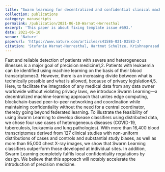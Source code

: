 ```yaml
---
title: "Swarm learning for decentralized and confidential clinical machine learning"
collection: publications
category: manuscripts
permalink: /publication/2021-06-10-Warnat-Herresthal
excerpt: 'This paper is about fixing template issue #693.'
date: 2021-06-10
venue: 'Nature'
paperurl: 'https://www.nature.com/articles/s41586-021-03583-3'
citation: 'Stefanie Warnat-Herresthal, Hartmut Schultze, Krishnaprasad Lingadahalli Shastry, Sathyanarayanan Manamohan, Saikat Mukherjee, Vishesh Garg, Ravi Sarveswara, Kristian Händler, Peter Pickkers, N Ahmad Aziz, Sofia Ktena, Florian Tran, Michael Bitzer, Stephan Ossowski, Nicolas Casadei, Christian Herr, Daniel Petersheim, Uta Behrends, Fabian Kern, Tobias Fehlmann, Philipp Schommers, Clara Lehmann, Max Augustin, Jan Rybniker, Janine Altmüller, Neha Mishra, Joana P Bernardes, Benjamin Krämer, Lorenzo Bonaguro, Jonas Schulte-Schrepping, Elena De Domenico, Christian Siever, Michael Kraut, Milind Desai, Bruno Monnet, Maria Saridaki, Charles Martin Siegel, Anna Drews, Melanie Nuesch-Germano, Heidi Theis, Jan Heyckendorf, Stefan Schreiber, Sarah Kim-Hellmuth, Jacob Nattermann, Dirk Skowasch, Ingo Kurth, Andreas Keller, Robert Bals, Peter Nürnberg, Olaf Rieß, Philip Rosenstiel, Mihai G Netea, Fabian Theis, Sach Mukherjee, Michael Backes, Anna C Aschenbrenner, Thomas Ulas, Monique MB Breteler, Evangelos J Giamarellos-Bourboulis, Matthijs Kox, Matthias Becker, Sorin Cheran, Michael S Woodacre, Eng Lim Goh, Joachim L Schultze. (2021). &quot;Swarm learning for decentralized and confidential clinical machine learning&quot; <i>Nature</i>. 594(7862)'
---
```


Fast and reliable detection of patients with severe and heterogeneous illnesses is a major goal of precision medicine1,2. Patients with leukaemia can be identified using machine learning on the basis of their blood transcriptomes3. However, there is an increasing divide between what is technically possible and what is allowed, because of privacy legislation4,5. Here, to facilitate the integration of any medical data from any data owner worldwide without violating privacy laws, we introduce Swarm Learning—a decentralized machine-learning approach that unites edge computing, blockchain-based peer-to-peer networking and coordination while maintaining confidentiality without the need for a central coordinator, thereby going beyond federated learning. To illustrate the feasibility of using Swarm Learning to develop disease classifiers using distributed data, we chose four use cases of heterogeneous diseases (COVID-19, tuberculosis, leukaemia and lung pathologies). With more than 16,400 blood transcriptomes derived from 127 clinical studies with non-uniform distributions of cases and controls and substantial study biases, as well as more than 95,000 chest X-ray images, we show that Swarm Learning classifiers outperform those developed at individual sites. In addition, Swarm Learning completely fulfils local confidentiality regulations by design. We believe that this approach will notably accelerate the introduction of precision medicine.
